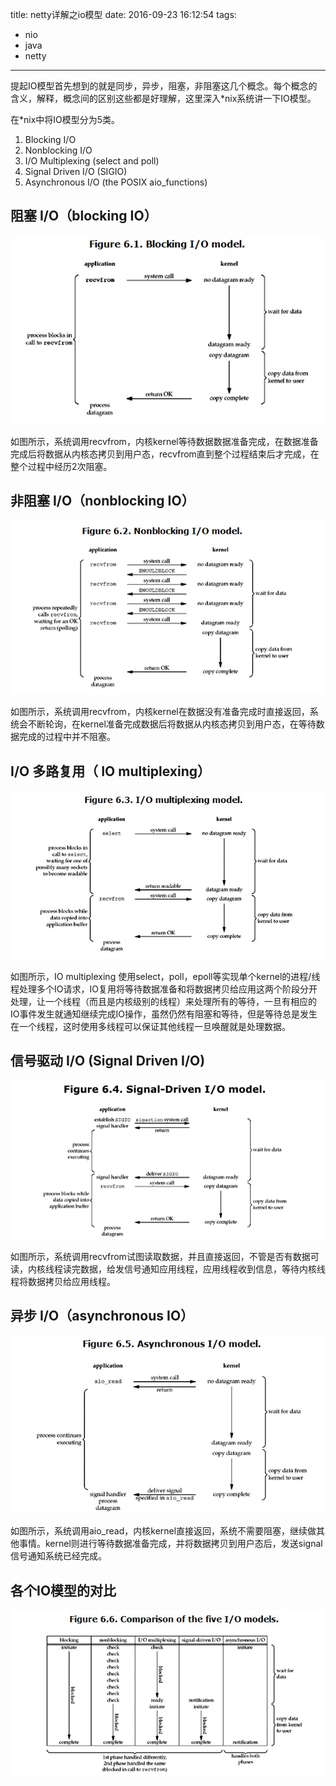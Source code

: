 title: netty详解之io模型
date: 2016-09-23 16:12:54
tags:
- nio
- java
- netty

---

提起IO模型首先想到的就是同步，异步，阻塞，非阻塞这几个概念。每个概念的含义，解释，概念间的区别这些都是好理解，这里深入*nix系统讲一下IO模型。  

在*nix中将IO模型分为5类。  
1. Blocking I/O   
2. Nonblocking I/O  
3. I/O Multiplexing (select and poll)  
4. Signal Driven I/O (SIGIO)  
5. Asynchronous I/O (the POSIX aio_functions)  

## 阻塞 I/O（blocking IO）

![](http://raw.githubusercontent.com/minotaursu/minotaursu.github.io/source/images/bio.png)

如图所示，系统调用recvfrom，内核kernel等待数据数据准备完成，在数据准备完成后将数据从内核态拷贝到用户态，recvfrom直到整个过程结束后才完成，在整个过程中经历2次阻塞。

## 非阻塞 I/O（nonblocking IO）

![](http://raw.githubusercontent.com/minotaursu/minotaursu.github.io/source/images/nio.png)

如图所示，系统调用recvfrom，内核kernel在数据没有准备完成时直接返回，系统会不断轮询，在kernel准备完成数据后将数据从内核态拷贝到用户态，在等待数据完成的过程中并不阻塞。

## I/O 多路复用（ IO multiplexing）

![](http://raw.githubusercontent.com/minotaursu/minotaursu.github.io/source/images/mio.png)

如图所示，IO multiplexing 使用select，poll，epoll等实现单个kernel的进程/线程处理多个IO请求，IO复用将等待数据准备和将数据拷贝给应用这两个阶段分开处理，让一个线程（而且是内核级别的线程）来处理所有的等待，一旦有相应的IO事件发生就通知继续完成IO操作，虽然仍然有阻塞和等待，但是等待总是发生在一个线程，这时使用多线程可以保证其他线程一旦唤醒就是处理数据。

## 信号驱动 I/O (Signal Driven I/O)

![](http://raw.githubusercontent.com/minotaursu/minotaursu.github.io/source/images/sio.png)

如图所示，系统调用recvfrom试图读取数据，并且直接返回，不管是否有数据可读，内核线程读完数据，给发信号通知应用线程，应用线程收到信息，等待内核线程将数据拷贝给应用线程。


## 异步 I/O（asynchronous IO）

![](http://raw.githubusercontent.com/minotaursu/minotaursu.github.io/source/images/aio.png)

如图所示，系统调用aio_read，内核kernel直接返回，系统不需要阻塞，继续做其他事情。kernel则进行等待数据准备完成，并将数据拷贝到用户态后，发送signal信号通知系统已经完成。

## 各个IO模型的对比

![](http://raw.githubusercontent.com/minotaursu/minotaursu.github.io/source/images/dio.png)

